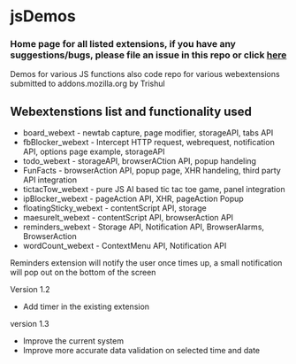 # jsDemos

### Home page for all listed extensions, if you have any suggestions/bugs, please file an issue in this repo or click [here](https://github.com/tsl143/jsDemos/issues/new)

Demos for various JS functions also code repo for various webextensions submitted to addons.mozilla.org by Trishul


## Webextenstions list and functionality used
* board_webext - newtab capture, page modifier, storageAPI, tabs API
* fbBlocker_webext - Intercept HTTP request, webrequest, notification API, options page example, storageAPI
* todo_webext - storageAPI, browserACtion API, popup handeling
* FunFacts - browserAction API, popup page, XHR handeling, third party API integration
* tictacTow_webext - pure JS AI based tic tac toe game, panel integration
* ipBlocker_webext - pageAction API, XHR, pageAction Popup
* floatingSticky_webext - contentScript API, storage
* maesureIt_webext - contentScript API, browserAction API
* reminders_webext - Storage API, Notification API, BrowserAlarms, BrowserAction
* wordCount_webext - ContextMenu API, Notification API


Reminders extension will notify the user once times up, a small notification will pop out on the bottom of the screen 

Version 1.2
- Add  timer in the existing extension

version 1.3
- Improve the current system
- Improve more accurate data validation on selected time and date 


